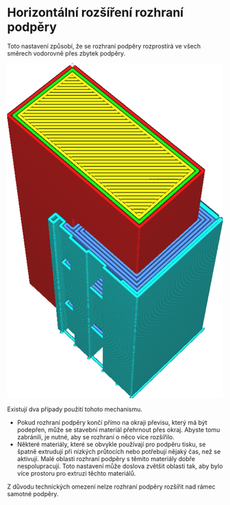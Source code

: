 Horizontální rozšíření rozhraní podpěry
====
Toto nastavení způsobí, že se rozhraní podpěry rozprostírá ve všech směrech vodorovně přes zbytek podpěry.

![Rozhraní podpěry je rozšířeno do podpěry](../../../articles/images/support_interface_offset.png)

Existují dva případy použití tohoto mechanismu.
* Pokud rozhraní podpěry končí přímo na okraji převisu, který má být podepřen, může se stavební materiál přehrnout přes okraj. Abyste tomu zabránili, je nutné, aby se rozhraní o něco více rozšířilo.
* Některé materiály, které se obvykle používají pro podpěru tisku, se špatně extrudují při nízkých průtocích nebo potřebují nějaký čas, než se aktivují. Malé oblasti rozhraní podpěry s těmito materiály dobře nespolupracují. Toto nastavení může doslova zvětšit oblasti tak, aby bylo více prostoru pro extruzi těchto materiálů.

Z důvodu technických omezení nelze rozhraní podpěry rozšířit nad rámec samotné podpěry.
